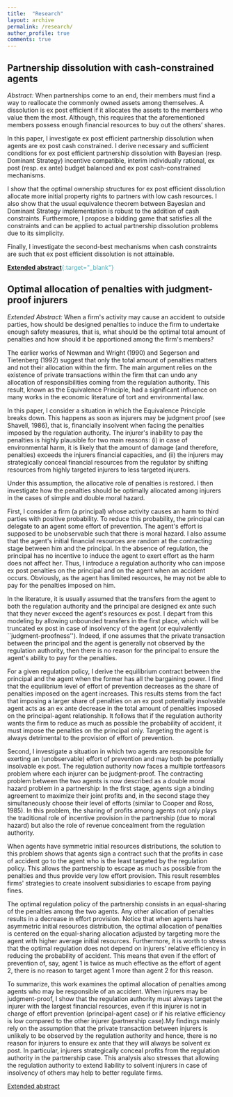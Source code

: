 ```yaml
---
title:  "Research"
layout: archive
permalink: /research/
author_profile: true
comments: true
---
```


## Partnership dissolution with cash-constrained agents

*Abstract:* When partnerships come to an end, their members must find a way to reallocate
the commonly owned assets among themselves. A dissolution is ex post efficient
if it allocates the assets to the members who value them the most. Although, this
requires that the aforementioned members possess enough financial resources to
buy out the others’ shares.

In this paper, I investigate ex post efficient partnership dissolution when agents
are ex post cash constrained. I derive necessary and sufficient conditions for ex post
efficient partnership dissolution with Bayesian (resp. Dominant Strategy) incentive
compatible, interim individually rational, ex post (resp. ex ante) budget balanced
and ex post cash-constrained mechanisms.

I show that the optimal ownership structures for ex post efficient dissolution
allocate more initial property rights to partners with low cash resources. I also
show that the usual equivalence theorem between Bayesian and Dominant Strategy
implementation is robust to the addition of cash constraints. Furthermore, I propose
a bidding game that satisfies all the constraints and can be applied to actual
partnership dissolution problems due to its simplicity.

Finally, I investigate the second-best mechanisms when cash constraints are such
that ex post efficient dissolution is not attainable.

<span style="color:#4CB1BD;">[<u>**Extended abstract**</u>](../files/Pommey_extended_abstract_partnership_website.pdf){:target="_blank"}</span>

## Optimal allocation of penalties with judgment-proof injurers

*Extended Abstract:* When a firm's activity may cause an accident to outside parties, how should be designed penalties to induce the firm to undertake enough safety measures, that is, what should be the optimal total amount of penalties and how should it be apportioned among the firm's members?

The earlier works of Newman and Wright (1990) and Segerson and Tietenberg (1992) suggest that only the total amount of penalties matters and not their allocation within the firm. The main argument relies on the existence of private transactions within the firm that can undo any allocation of responsibilities coming from the regulation authority. This result, known as the Equivalence Principle, had a significant influence on many works in the economic literature of tort and environmental law. 

In this paper, I consider a situation in which the Equivalence Principle breaks down. This happens as soon as injurers may be judgment proof (see Shavell, 1986), that is, financially insolvent when facing the penalties imposed by the regulation authority. The injurer's inability to pay the penalties is highly plausible for two main reasons: (i) in case of environmental harm, it is likely that the amount of damage (and therefore, penalties) exceeds the injurers financial capacities, and (ii) the injurers may strategically conceal financial resources from the regulator by shifting resources from highly targeted injurers to less targeted injurers. 

Under this assumption, the allocative role of penalties is restored. I then investigate how the penalties should be optimally allocated among injurers in the cases of simple and double moral hazard. 

First, I consider a firm (a principal) whose activity causes an harm to third parties with positive probability. To reduce this probability, the principal can delegate to an agent some effort of prevention. The agent's effort is supposed to be unobservable such that there is moral hazard. I also assume that the agent's initial financial resources are random at the contracting stage between him and the principal. In the absence of regulation, the principal has no incentive to induce the agent to exert effort as the harm does not affect her. Thus, I introduce a regulation authority who can impose ex post penalties on the principal and on the agent when an accident occurs. Obviously, as the agent has limited resources, he may not be able to pay for the penalties imposed on him.

In the literature, it is usually assumed that the transfers from the agent to both the regulation authority and the principal are designed ex ante such that they never exceed the agent's resources ex post. I depart from this modeling by allowing unbounded transfers in the first place, which will be truncated  ex post in case of insolvency of the agent (or equivalently ``judgment-proofness''). Indeed, if one assumes that the private transaction between the principal and the agent is generally not observed by the regulation authority, then there is no reason for the principal to ensure the agent's ability to pay for the penalties.

For a given regulation policy, I derive the equilibrium contract between the principal and the agent when the former has all the bargaining power. I find that the equilibrium level of effort of prevention decreases as the share of penalties imposed on the agent increases. This results stems from the fact that imposing a larger share of penalties on an ex post potentially insolvable agent acts as an ex ante decrease in the total amount of penalties imposed on the principal-agent relationship. It follows that if the regulation authority wants the firm to reduce as much as possible the probability of accident, it must impose the penalties on the principal only. Targeting the agent is always detrimental to the provision of effort of prevention.

Second, I investigate a situation in which two agents are responsible for exerting an (unobservable) effort of prevention and may both be potentially insolvable ex post. The regulation authority now faces a multiple tortfeasors problem where each injurer can be judgment-proof. The contracting problem between the two agents is now described as a double moral hazard problem in a partnership: In the first stage, agents sign a binding agreement to maximize their joint profits and, in the second stage they simultaneously choose their level of efforts (similar to Cooper and Ross, 1985). In this problem, the sharing of profits among agents not only plays the traditional role of incentive provision in the partnership (due to moral hazard) but also the role of revenue concealment from the regulation authority.

When agents have symmetric initial resources distributions, the solution to this problem shows that agents sign a contract such that the profits in case of accident go to the agent who is the least targeted by the regulation policy. This allows the partnership to escape as much as possible from the penalties and thus provide very low effort provision. This result resembles firms' strategies to create insolvent subsidiaries to escape from paying fines. 

The optimal regulation policy of the partnership consists in an equal-sharing of the penalties among the two agents. Any other allocation of penalties results in a decrease in effort provision. Notice that when agents have asymmetric initial resources distribution, the optimal allocation of penalties is centered on the equal-sharing allocation adjusted by targeting more the agent with higher average initial resources. Furthermore, it is worth to stress that the optimal regulation does not depend on injurers' relative efficiency in reducing the probability of accident. This means that even if the effort of prevention of, say, agent 1 is twice as much effective as the effort of agent 2, there is no reason to target agent 1 more than agent 2 for this reason.

To summarize, this work examines the optimal allocation of penalties among agents who may be responsible of an accident. When injurers may be judgment-proof, I show that the regulation authority must always target the injurer with the largest financial resources, even if this injurer is not in charge of effort prevention (principal-agent case) or if his relative efficiency is low compared to the other injurer (partnership case).My findings mainly rely on the assumption that the private transaction between injurers is unlikely to be observed by the regulation authority and hence, there is no reason for injurers to ensure ex ante that they will always be solvent ex post. In particular, injurers strategically conceal profits from the regulation authority in the partnership case. This analysis also stresses that allowing the regulation authority to extend liability to solvent injurers in case of insolvency of others may help to better regulate firms.

<span style="color:blue">[Extended abstract](../files/Pommey_extended_abstract_structure_penalties.pdf)</span>
